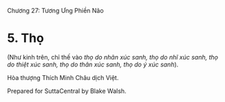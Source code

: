  

Chương 27: Tương Ưng Phiền Não

# 5\. Thọ

(Như kinh trên, chỉ thế vào _thọ do nhãn xúc sanh, thọ do nhĩ xúc sanh, thọ do thiệt xúc sanh, thọ do thân xúc sanh, thọ do ý xúc sanh_).

Hòa thượng Thích Minh Châu dịch Việt.

Prepared for SuttaCentral by Blake Walsh.
